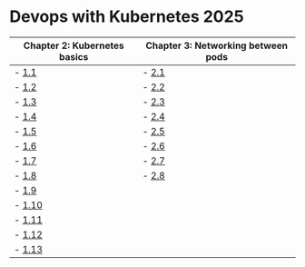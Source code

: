 # Devops with Kubernetes 2025

| Chapter 2: Kubernetes basics                                              | Chapter 3: Networking between pods                                      |
|---------------------------------------------------------------------------|-------------------------------------------------------------------------|
| - [1.1](https://github.com/PacoZG/devops-with-kubernetes-2025/tree/1.1)   | - [2.1](https://github.com/PacoZG/devops-with-kubernetes-2025/tree/2.1) |
| - [1.2](https://github.com/PacoZG/devops-with-kubernetes-2025/tree/1.2)   | - [2.2](https://github.com/PacoZG/devops-with-kubernetes-2025/tree/2.2) |
| - [1.3](https://github.com/PacoZG/devops-with-kubernetes-2025/tree/1.3)   | - [2.3](https://github.com/PacoZG/devops-with-kubernetes-2025/tree/2.3) |
| - [1.4](https://github.com/PacoZG/devops-with-kubernetes-2025/tree/1.4)   | - [2.4](https://github.com/PacoZG/devops-with-kubernetes-2025/tree/2.4) |
| - [1.5](https://github.com/PacoZG/devops-with-kubernetes-2025/tree/1.5)   | - [2.5](https://github.com/PacoZG/devops-with-kubernetes-2025/tree/2.5) |
| - [1.6](https://github.com/PacoZG/devops-with-kubernetes-2025/tree/1.6)   | - [2.6](https://github.com/PacoZG/devops-with-kubernetes-2025/tree/2.6) |
| - [1.7](https://github.com/PacoZG/devops-with-kubernetes-2025/tree/1.7)   | - [2.7](https://github.com/PacoZG/devops-with-kubernetes-2025/tree/2.7) |
| - [1.8](https://github.com/PacoZG/devops-with-kubernetes-2025/tree/1.8)   | - [2.8](https://github.com/PacoZG/devops-with-kubernetes-2025/tree/2.8) |
| - [1.9](https://github.com/PacoZG/devops-with-kubernetes-2025/tree/1.9)   |
| - [1.10](https://github.com/PacoZG/devops-with-kubernetes-2025/tree/1.10) |
| - [1.11](https://github.com/PacoZG/devops-with-kubernetes-2025/tree/1.11) |
| - [1.12](https://github.com/PacoZG/devops-with-kubernetes-2025/tree/1.12) |
| - [1.13](https://github.com/PacoZG/devops-with-kubernetes-2025/tree/1.13) |


